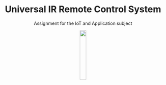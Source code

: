 <h1 align="center">Universal IR Remote Control System</h1>
<p align="center">Assignment for the IoT and Application subject</p>
<p align="center"><img width="20%" src="https://upload.wikimedia.org/wikipedia/vi/thumb/b/bf/Logo_HUET.svg/1024px-Logo_HUET.svg.png"></p>

